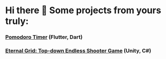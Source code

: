 # Hi there 👋 Some projects from yours truly:

### [Pomodoro Timer](http://desolaterobot.github.io/pomodoro/) (Flutter, Dart)
### [Eternal Grid: Top-down Endless Shooter Game](http://www.desolaterobot.itch.io/eternal-grid) (Unity, C#)

